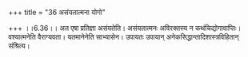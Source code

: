 +++
title = "36 असंयतात्मना योगो"

+++
।।6.36।। अत एषा प्रतिज्ञा असंयतेति। असंयतात्मनः अविरक्तस्य न
कथंचिद्योगावाप्तिः। वश्यात्मनेति वैराग्यवता। यतमानेनेति साभ्यासेन।
उपायतः उपायान् अनेकसिद्धान्तादिशास्त्रविहितान् संश्रित्य।
